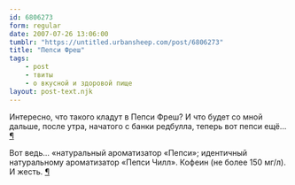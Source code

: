 ```yaml
---
id: 6806273
form: regular
date: 2007-07-26 13:06:00
tumblr: "https://untitled.urbansheep.com/post/6806273"
title: "Пепси Фреш"
tags:
    - post
    - твиты
    - о вкусной и здоровой пище
layout: post-text.njk
---
```


<p>Интересно, что такого кладут в Пепси Фреш? И что будет со мной дальше, после утра, начатого с банки редбулла, теперь вот пепси ещё&hellip;  <a href="http://twitter.com/urbansheep/statuses/169214712">¶</a></p>

<p>Вот ведь&hellip; «натуральный ароматизатор «Пепси»; идентичный натуральному ароматизатор «Пепси Чилл». Кофеин (не более 150 мг/л). И жесть. <a href="http://twitter.com/urbansheep/statuses/169303312">¶</a></p>

